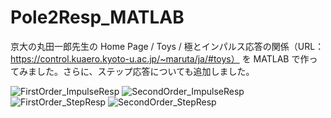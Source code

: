 # Pole2Resp_MATLAB
京大の丸田一郎先生の Home Page / Toys / 極とインパルス応答の関係（URL：https://control.kuaero.kyoto-u.ac.jp/~maruta/ja/#toys） を MATLAB で作ってみました。さらに、ステップ応答についても追加しました。

![FirstOrder_ImpulseResp](https://user-images.githubusercontent.com/38559086/168012594-184754d5-7848-48d7-ae76-5a80b6a8ae2d.gif)
![SecondOrder_ImpulseResp](https://user-images.githubusercontent.com/38559086/168012621-02f4da9f-b367-4bcd-b0fc-b33e4728437e.gif)
![FirstOrder_StepResp](https://user-images.githubusercontent.com/38559086/168206487-66150202-6c04-440b-afcc-fef17b02eaef.gif)
![SecondOrder_StepResp](https://user-images.githubusercontent.com/38559086/168206495-30fe2a94-5ea0-4f3b-9493-2e668fe2f8e8.gif)

